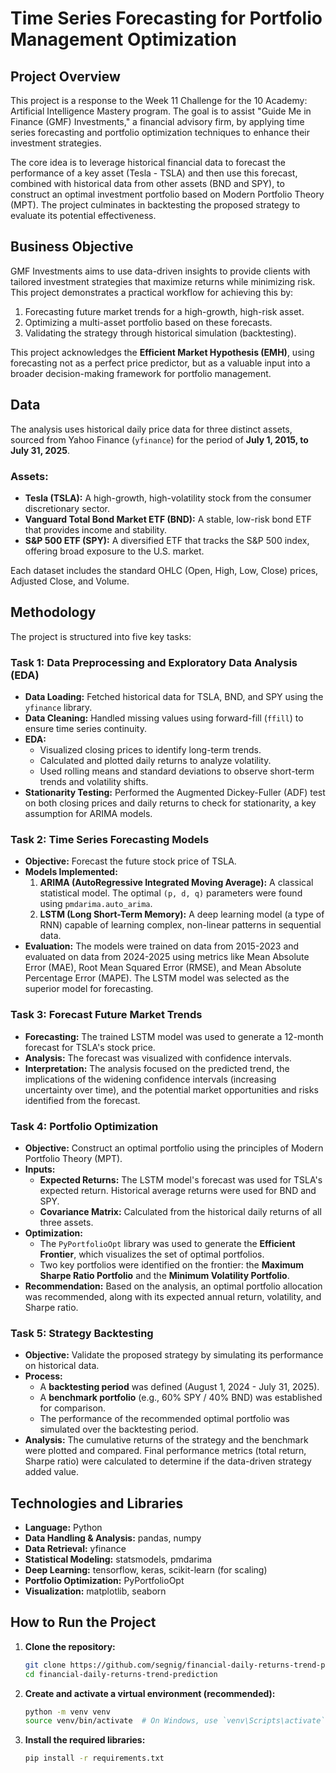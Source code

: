 # Time Series Forecasting for Portfolio Management Optimization

## Project Overview

This project is a response to the Week 11 Challenge for the 10 Academy: Artificial Intelligence Mastery program. The goal is to assist "Guide Me in Finance (GMF) Investments," a financial advisory firm, by applying time series forecasting and portfolio optimization techniques to enhance their investment strategies.

The core idea is to leverage historical financial data to forecast the performance of a key asset (Tesla - TSLA) and then use this forecast, combined with historical data from other assets (BND and SPY), to construct an optimal investment portfolio based on Modern Portfolio Theory (MPT). The project culminates in backtesting the proposed strategy to evaluate its potential effectiveness.

## Business Objective

GMF Investments aims to use data-driven insights to provide clients with tailored investment strategies that maximize returns while minimizing risk. This project demonstrates a practical workflow for achieving this by:
1.  Forecasting future market trends for a high-growth, high-risk asset.
2.  Optimizing a multi-asset portfolio based on these forecasts.
3.  Validating the strategy through historical simulation (backtesting).

This project acknowledges the **Efficient Market Hypothesis (EMH)**, using forecasting not as a perfect price predictor, but as a valuable input into a broader decision-making framework for portfolio management.

## Data

The analysis uses historical daily price data for three distinct assets, sourced from Yahoo Finance (`yfinance`) for the period of **July 1, 2015, to July 31, 2025**.

### Assets:
*   **Tesla (TSLA):** A high-growth, high-volatility stock from the consumer discretionary sector.
*   **Vanguard Total Bond Market ETF (BND):** A stable, low-risk bond ETF that provides income and stability.
*   **S&P 500 ETF (SPY):** A diversified ETF that tracks the S&P 500 index, offering broad exposure to the U.S. market.

Each dataset includes the standard OHLC (Open, High, Low, Close) prices, Adjusted Close, and Volume.

## Methodology

The project is structured into five key tasks:

### Task 1: Data Preprocessing and Exploratory Data Analysis (EDA)
-   **Data Loading:** Fetched historical data for TSLA, BND, and SPY using the `yfinance` library.
-   **Data Cleaning:** Handled missing values using forward-fill (`ffill`) to ensure time series continuity.
-   **EDA:**
    -   Visualized closing prices to identify long-term trends.
    -   Calculated and plotted daily returns to analyze volatility.
    -   Used rolling means and standard deviations to observe short-term trends and volatility shifts.
-   **Stationarity Testing:** Performed the Augmented Dickey-Fuller (ADF) test on both closing prices and daily returns to check for stationarity, a key assumption for ARIMA models.

### Task 2: Time Series Forecasting Models
-   **Objective:** Forecast the future stock price of TSLA.
-   **Models Implemented:**
    1.  **ARIMA (AutoRegressive Integrated Moving Average):** A classical statistical model. The optimal `(p, d, q)` parameters were found using `pmdarima.auto_arima`.
    2.  **LSTM (Long Short-Term Memory):** A deep learning model (a type of RNN) capable of learning complex, non-linear patterns in sequential data.
-   **Evaluation:** The models were trained on data from 2015-2023 and evaluated on data from 2024-2025 using metrics like Mean Absolute Error (MAE), Root Mean Squared Error (RMSE), and Mean Absolute Percentage Error (MAPE). The LSTM model was selected as the superior model for forecasting.

### Task 3: Forecast Future Market Trends
-   **Forecasting:** The trained LSTM model was used to generate a 12-month forecast for TSLA's stock price.
-   **Analysis:** The forecast was visualized with confidence intervals.
-   **Interpretation:** The analysis focused on the predicted trend, the implications of the widening confidence intervals (increasing uncertainty over time), and the potential market opportunities and risks identified from the forecast.

### Task 4: Portfolio Optimization
-   **Objective:** Construct an optimal portfolio using the principles of Modern Portfolio Theory (MPT).
-   **Inputs:**
    -   **Expected Returns:** The LSTM model's forecast was used for TSLA's expected return. Historical average returns were used for BND and SPY.
    -   **Covariance Matrix:** Calculated from the historical daily returns of all three assets.
-   **Optimization:**
    -   The `PyPortfolioOpt` library was used to generate the **Efficient Frontier**, which visualizes the set of optimal portfolios.
    -   Two key portfolios were identified on the frontier: the **Maximum Sharpe Ratio Portfolio** and the **Minimum Volatility Portfolio**.
-   **Recommendation:** Based on the analysis, an optimal portfolio allocation was recommended, along with its expected annual return, volatility, and Sharpe ratio.

### Task 5: Strategy Backtesting
-   **Objective:** Validate the proposed strategy by simulating its performance on historical data.
-   **Process:**
    -   A **backtesting period** was defined (August 1, 2024 - July 31, 2025).
    -   A **benchmark portfolio** (e.g., 60% SPY / 40% BND) was established for comparison.
    -   The performance of the recommended optimal portfolio was simulated over the backtesting period.
-   **Analysis:** The cumulative returns of the strategy and the benchmark were plotted and compared. Final performance metrics (total return, Sharpe ratio) were calculated to determine if the data-driven strategy added value.

## Technologies and Libraries

-   **Language:** Python
-   **Data Handling & Analysis:** pandas, numpy
-   **Data Retrieval:** yfinance
-   **Statistical Modeling:** statsmodels, pmdarima
-   **Deep Learning:** tensorflow, keras, scikit-learn (for scaling)
-   **Portfolio Optimization:** PyPortfolioOpt
-   **Visualization:** matplotlib, seaborn

## How to Run the Project

1.  **Clone the repository:**
    ```bash
    git clone https://github.com/segnig/financial-daily-returns-trend-prediction.git
    cd financial-daily-returns-trend-prediction
    ```

2.  **Create and activate a virtual environment (recommended):**
    ```bash
    python -m venv venv
    source venv/bin/activate  # On Windows, use `venv\Scripts\activate`
    ```

3.  **Install the required libraries:**
    ```bash
    pip install -r requirements.txt
     ```